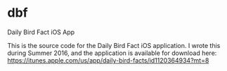 # dbf
Daily Bird Fact iOS App

This is the source code for the Daily Bird Fact iOS application. I wrote this during Summer 2016, and the application is available for download here: https://itunes.apple.com/us/app/daily-bird-facts/id1120364934?mt=8
